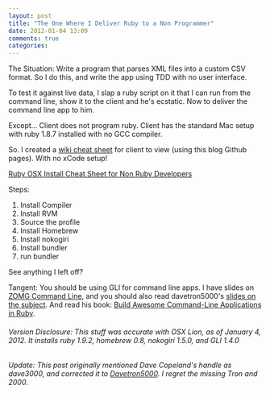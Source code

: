```yaml
---
layout: post
title: "The One Where I Deliver Ruby to a Non Programmer"
date: 2012-01-04 13:09
comments: true
categories: 
---
```


The Situation: Write a program that parses XML files into a custom CSV format. So I do this, and write the app using TDD with no user interface.

To test it against live data, I slap a ruby script on it that I can run from the command line, show it to the client and he's ecstatic. Now to deliver the command line app to him.

Except... Client does not program ruby. Client has the standard Mac setup with ruby 1.8.7 installed with no GCC compiler.

So. I created a [wiki cheat sheet](https://github.com/jwo/jwo.github.com/wiki/Ruby-1.9.2-install-for-Clients-on-OSX) for client to view (using this blog Github pages). With no xCode setup!

<!-- more -->

[Ruby OSX Install Cheat Sheet for Non Ruby Developers](https://github.com/jwo/jwo.github.com/wiki/Ruby-1.9.2-install-for-Clients-on-OSX)

Steps:

1. Install Compiler
2. Install RVM
3. Source the profile
4. Install Homebrew
5. Install nokogiri
6. Install bundler
7. run bundler

See anything I left off?

Tangent: You should be using GLI for command line apps. I have slides on [ZOMG Command Line](https://github.com/jwo/Slides/tree/master/ZOMG-command-line), and you should also read davetron5000's [slides on the subject](http://awesome-cli-ruby.heroku.com/). And read his book: [Build Awesome Command-Line Applications in Ruby](http://pragprog.com/book/dccar/build-awesome-command-line-applications-in-ruby).

###### Version Disclosure: This stuff was accurate with OSX Lion, as of January 4, 2012. It installs ruby 1.9.2, homebrew 0.8, nokogiri 1.5.0, and GLI 1.4.0

###### Update: This post originally mentioned Dave Copeland's handle as dave3000, and corrected it to [Davetron5000](https://twitter.com/#!/davetron5000). I regret the missing Tron and 2000.
